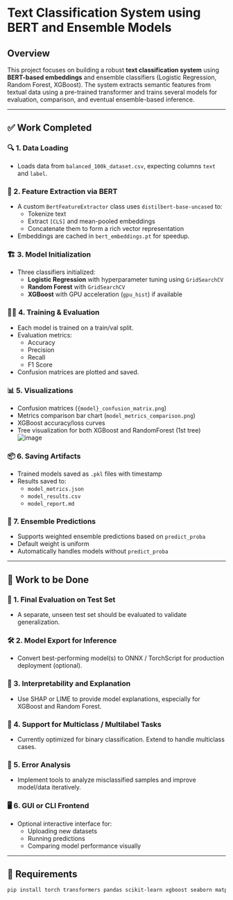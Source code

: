 # Text Classification System using BERT and Ensemble Models

## Overview

This project focuses on building a robust **text classification system** using **BERT-based embeddings** and ensemble classifiers (Logistic Regression, Random Forest, XGBoost). The system extracts semantic features from textual data using a pre-trained transformer and trains several models for evaluation, comparison, and eventual ensemble-based inference.

---

## ✅ Work Completed

### 🔍 1. Data Loading
- Loads data from `balanced_100k_dataset.csv`, expecting columns `text` and `label`.

### 🧠 2. Feature Extraction via BERT
- A custom `BertFeatureExtractor` class uses `distilbert-base-uncased` to:
  - Tokenize text
  - Extract `[CLS]` and mean-pooled embeddings
  - Concatenate them to form a rich vector representation
- Embeddings are cached in `bert_embeddings.pt` for speedup.

### 🏗️ 3. Model Initialization
- Three classifiers initialized:
  - **Logistic Regression** with hyperparameter tuning using `GridSearchCV`
  - **Random Forest** with `GridSearchCV`
  - **XGBoost** with GPU acceleration (`gpu_hist`) if available

### 🏋️‍♂️ 4. Training & Evaluation
- Each model is trained on a train/val split.
- Evaluation metrics:
  - Accuracy
  - Precision
  - Recall
  - F1 Score
- Confusion matrices are plotted and saved.

### 📊 5. Visualizations
- Confusion matrices (`{model}_confusion_matrix.png`)
- Metrics comparison bar chart (`model_metrics_comparison.png`)
- XGBoost accuracy/loss curves
- Tree visualization for both XGBoost and RandomForest (1st tree)
  ![image](https://github.com/user-attachments/assets/5fdf5606-8d3e-4a2c-b934-ed27c7a647b8)


### 📦 6. Saving Artifacts
- Trained models saved as `.pkl` files with timestamp
- Results saved to:
  - `model_metrics.json`
  - `model_results.csv`
  - `model_report.md`

### 🤝 7. Ensemble Predictions
- Supports weighted ensemble predictions based on `predict_proba`
- Default weight is uniform
- Automatically handles models without `predict_proba`

---

## 🚧 Work to be Done

### 🧪 1. **Final Evaluation on Test Set**
- A separate, unseen test set should be evaluated to validate generalization.

### 🛠️ 2. **Model Export for Inference**
- Convert best-performing model(s) to ONNX / TorchScript for production deployment (optional).

### 🧠 3. **Interpretability and Explanation**
- Use SHAP or LIME to provide model explanations, especially for XGBoost and Random Forest.

### 🔁 4. **Support for Multiclass / Multilabel Tasks**
- Currently optimized for binary classification. Extend to handle multiclass cases.

### 🧪 5. **Error Analysis**
- Implement tools to analyze misclassified samples and improve model/data iteratively.

### 🖥️ 6. **GUI or CLI Frontend**
- Optional interactive interface for:
  - Uploading new datasets
  - Running predictions
  - Comparing model performance visually

---

## 🧰 Requirements

```bash
pip install torch transformers pandas scikit-learn xgboost seaborn matplotlib tqdm joblib
